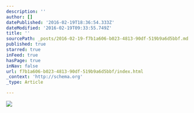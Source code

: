 ```yaml
---
description: ''
author: []
datePublished: '2016-02-19T18:36:54.333Z'
dateModified: '2016-02-19T09:33:55.749Z'
title: ''
sourcePath: _posts/2016-02-19-f7b1a606-b023-4813-90df-519b9a6d5bbf.md
published: true
starred: true
inFeed: true
hasPage: true
inNav: false
url: f7b1a606-b023-4813-90df-519b9a6d5bbf/index.html
_context: 'http://schema.org'
_type: Article

---
```

![](https://the-grid-user-content.s3-us-west-2.amazonaws.com/33823c7e-101f-4ac5-987d-10abe4c11c52.png)